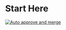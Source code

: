 # Start Here
[![Auto approve and merge](https://github.com/ITESO-Ulab/start-here/actions/workflows/Asistencia.yml/badge.svg?branch=master)](https://github.com/ITESO-Ulab/start-here/actions/workflows/Asistencia.yml)
